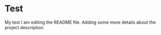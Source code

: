 # Test
My test
I am editing the README file. Adding some more details about the project description.
